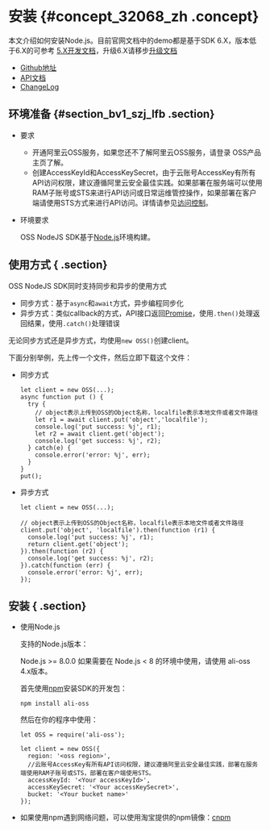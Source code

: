 # 安装 {#concept_32068_zh .concept}

本文介绍如何安装Node.js。目前官网文档中的demo都是基于SDK 6.X，版本低于6.X的可参考 [5.X开发文档](https://github.com/ali-sdk/ali-oss/blob/5.x/README.md)，升级6.X请移步[升级文档](https://github.com/ali-sdk/ali-oss/blob/master/UPGRADING.md) 

-    [Github地址](https://github.com/ali-sdk/ali-oss) 
-    [API文档](https://github.com/ali-sdk/ali-oss#summary) 
-    [ChangeLog](https://github.com/ali-sdk/ali-oss/blob/master/CHANGELOG.md) 

## 环境准备 {#section_bv1_szj_lfb .section}

-   要求
    -   开通阿里云OSS服务，如果您还不了解阿里云OSS服务，请登录 OSS产品主页了解。
    -   创建AccessKeyId和AccessKeySecret，由于云账号AccessKey有所有API访问权限，建议遵循阿里云安全最佳实践。如果部署在服务端可以使用RAM子账号或STS来进行API访问或日常运维管控操作，如果部署在客户端请使用STS方式来进行API访问。详情请参见[访问控制](../../../../../cn.zh-CN/开发指南/权限控制/权限控制概述.md#)。
-   环境要求

    OSS NodeJS SDK基于[Node.js](https://nodejs.org/)环境构建。


## 使用方式 { .section}

OSS NodeJS SDK同时支持同步和异步的使用方式

-   同步方式：基于`async`和`await`方式，异步编程同步化
-   异步方式：类似callback的方式，API接口返回[Promise](https://developer.mozilla.org/en/docs/Web/JavaScript/Reference/Global_Objects/Promise)，使用`.then()`处理返回结果，使用`.catch()`处理错误

无论同步方式还是异步方式，均使用`new OSS()`创建client。

下面分别举例，先上传一个文件，然后立即下载这个文件：

-   同步方式

    ```
    let client = new OSS(...);
    async function put () {
      try {
        // object表示上传到OSS的Object名称，localfile表示本地文件或者文件路径
        let r1 = await client.put('object','localfile'); 
        console.log('put success: %j', r1);
        let r2 = await client.get('object');
        console.log('get success: %j', r2);
      } catch(e) {
        console.error('error: %j', err);
      }
    }
    put();
    ```

-   异步方式

    ```language-js
    let client = new OSS(...);
    
    // object表示上传到OSS的Object名称，localfile表示本地文件或者文件路径
    client.put('object', 'localfile').then(function (r1) {
      console.log('put success: %j', r1);
      return client.get('object');
    }).then(function (r2) {
      console.log('get success: %j', r2);
    }).catch(function (err) {
      console.error('error: %j', err);
    });
    
    ```


## 安装 { .section}

-   使用Node.js

    支持的Node.js版本：

    Node.js \>= 8.0.0 如果需要在 Node.js < 8 的环境中使用，请使用 ali-oss 4.x版本。

    首先使用[npm](https://www.npmjs.com/)安装SDK的开发包：

    ```language-bash
    npm install ali-oss
    
    ```

    然后在你的程序中使用：

    ```language-js
    let OSS = require('ali-oss');
    
    let client = new OSS({
      region: '<oss region>',
      //云账号AccessKey有所有API访问权限，建议遵循阿里云安全最佳实践，部署在服务端使用RAM子账号或STS，部署在客户端使用STS。
      accessKeyId: '<Your accessKeyId>',
      accessKeySecret: '<Your accessKeySecret>',
      bucket: '<Your bucket name>'
    });
    
    ```

-   如果使用npm遇到网络问题，可以使用淘宝提供的npm镜像：[cnpm](https://npm.taobao.org/) 

